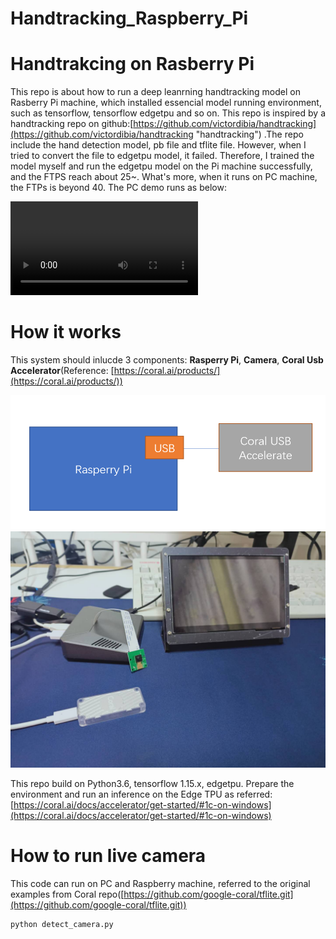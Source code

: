 # Handtracking_Raspberry_Pi

# Handtrakcing on Rasberry Pi #
This repo is about how to run a deep leanrning handtracking model on Rasberry Pi machine, which installed essencial model running environment, such as tensorflow, tensorflow edgetpu and so on.
This repo is inspired by a handtracking repo on github:[https://github.com/victordibia/handtracking](https://github.com/victordibia/handtracking "handtracking") .The repo include the hand detection model, pb file and tflite file. However, when I tried to convert the file to edgetpu model, it failed. Therefore, I trained the model myself and run the edgetpu model on the Pi machine successfully, and the FTPS reach about 25~. What's more, when it runs on PC machine, the FTPs is beyond 40. The PC demo runs as below:

<video id="video"><source id="mp4" src="./docs/images/11.mp4" type="video/mp4"></video>

# How it works #
This system should inlucde 3 components: **Rasperry Pi**, **Camera**, **Coral Usb Accelerator**(Reference: [https://coral.ai/products/](https://coral.ai/products/))

![Components](./docs/images/structure1.png)
![Components](./docs/images/structure2.png)

This repo build on Python3.6, tensorflow 1.15.x, edgetpu.
Prepare the environment and run an inference on the Edge TPU as referred: [https://coral.ai/docs/accelerator/get-started/#1c-on-windows](https://coral.ai/docs/accelerator/get-started/#1c-on-windows)

# How to run live camera #
This code can run on PC and Raspberry machine, referred to the original examples from Coral repo([https://github.com/google-coral/tflite.git](https://github.com/google-coral/tflite.git))

    python detect_camera.py